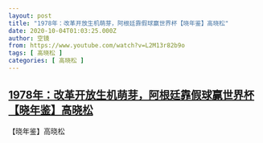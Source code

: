 ```yaml
---
layout: post
title: "1978年：改革开放生机萌芽，阿根廷靠假球赢世界杯【晓年鉴】高晓松"
date: 2020-10-04T01:03:25.000Z
author: 空镜
from: https://www.youtube.com/watch?v=L2M13r82b9o
tags: [ 高晓松 ]
categories: [ 高晓松 ]
---
```

<!--1601773405000-->
[1978年：改革开放生机萌芽，阿根廷靠假球赢世界杯【晓年鉴】高晓松](https://www.youtube.com/watch?v=L2M13r82b9o)
------

<div>
【晓年鉴】高晓松
</div>
